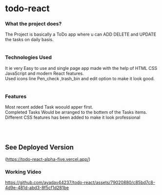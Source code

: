 # todo-react
### What the project does?<br>
The Project is basically a ToDo app where u can ADD DELETE and UPDATE the tasks on daily basis.
<br>
<br>
### Technologies Used<br>
It ie very Easy to use and single page app made with the help of HTML CSS JavaScript and modern React features.<br>
Used icons line Pen_check ,trash_bin and edit option to make it look good.<br>
<br>
### Features<br>
Most recent added Task woould apper  first.<br>
Completed Tasks Would be arranged to the bottem of the Tasks items.<br>
Different CSS features has been added to make it look professional<br>

<br>
<br>

## See Deployed Version <br>
(https://todo-react-alpha-five.vercel.app/)<br>

### Working Video<br>
https://github.com/ayadav44237/todo-react/assets/79020880/c85bd7c8-4d9e-481d-abd3-8f5cf1d281be

